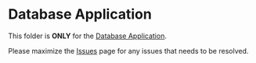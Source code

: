 # Database Application
This folder is **ONLY** for the [Database Application](https://dlsu.instructure.com/courses/127244/assignments/1084383).

Please maximize the [Issues](https://github.com/thekovie/CCINFOM_DB-MCOs/issues?q=is%3Aissue+is%3Aopen+sort%3Aupdated-desc) page for any issues that needs to be resolved.
